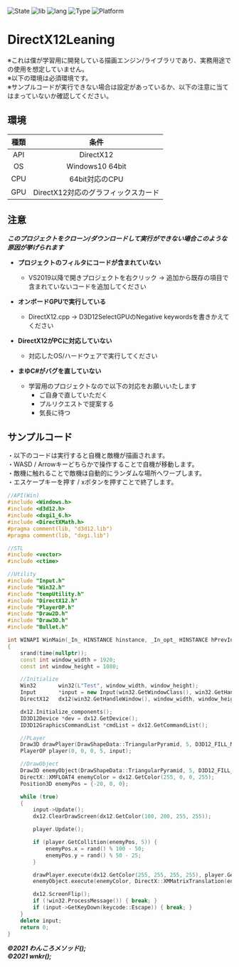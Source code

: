 ![State](https://img.shields.io/badge/State-In%20progress-brightgreen?style=flat-square)
![lib](https://img.shields.io/badge/Lib-DirectX12%2FDirectXTex-%236658A6?style=flat-square)
![lang](https://img.shields.io/badge/Language-C%2B%2B%2FHLSL-blue?style=flat-square)
![Type](https://img.shields.io/badge/Type-Desktop-blue?style=flat-square)
![Platform](https://img.shields.io/badge/Platform-Windows%20x64-blue?style=flat-square)
# DirectX12Leaning
※これは僕が学習用に開発している描画エンジン/ライブラリであり、実務用途での使用を想定していません。  
※以下の環境は必須環境です。  
※サンプルコードが実行できない場合は設定があっているか、以下の注意に当てはまっていないか確認してください。

## 環境
| 種類 | 条件 |
|:---:|:---:|
|API|DirectX12|
|OS|Windows10 64bit|
|CPU|64bit対応のCPU|
|GPU|DirectX12対応のグラフィックスカード|

## 注意
***このプロジェクトをクローン/ダウンロードして実行ができない場合このような原因が挙げられます***  

- **プロジェクトのフィルタにコードが含まれていない**  
    - VS2019以降で開きプロジェクトを右クリック -> 追加から既存の項目で含まれていないコードを追加してください    

- **オンボードGPUで実行している**  
    - DirectX12.cpp -> D3D12SelectGPUのNegative keywordsを書きかえてください   

- **DirectX12がPCに対応していない**  
    - 対応したOS/ハードウェアで実行してください  

- **まゆC#がバグを直していない**   
    - 学習用のプロジェクトなので以下の対応をお願いいたします  
        - ご自身で直していただく  
        - プルリクエストで提案する  
        - 気長に待つ  
## サンプルコード  
・以下のコードは実行すると自機と敵機が描画されます。  
・WASD / Arrowキーどちらかで操作することで自機が移動します。  
・敵機に触れることで敵機は自動的にランダムな場所へワープします。  
・エスケープキーを押す / xボタンを押すことで終了します。
```cpp
//API(Win)
#include <Windows.h>
#include <d3d12.h>
#include <dxgi1_6.h>
#include <DirectXMath.h>
#pragma comment(lib, "d3d12.lib")
#pragma comment(lib, "dxgi.lib")

//STL
#include <vector>
#include <ctime>

//Utility
#include "Input.h"
#include "Win32.h"
#include "tempUtility.h"
#include "DirectX12.h"
#include "PlayerOP.h"
#include "Draw2D.h"
#include "Draw3D.h"
#include "Bullet.h"

int WINAPI WinMain(_In_ HINSTANCE hinstance, _In_opt_ HINSTANCE hPrevInstance, _In_ LPSTR lpCmdLine, _In_ int nShowCmd) 
{
	srand(time(nullptr));
	const int window_width = 1920;
	const int window_height = 1080;

	//Initialize
	Win32		win32(L"Test", window_width, window_height);
	Input		*input = new Input(win32.GetWindowClass(), win32.GetHandleWindow());
	DirectX12	dx12(win32.GetHandleWindow(), window_width, window_height, SelectVSYNC::EnableVSYNC);

	dx12.Initialize_components();
	ID3D12Device *dev = dx12.GetDevice();
	ID3D12GraphicsCommandList *cmdList = dx12.GetCommandList();

	//PLayer
	Draw3D drawPlayer(DrawShapeData::TriangularPyramid, 5, D3D12_FILL_MODE_SOLID, dev, cmdList, window_width, window_height);
	PlayerOP player(0, 0, 0, 5, input);

	//DrawObject
	Draw3D enemyObject(DrawShapeData::TriangularPyramid, 5, D3D12_FILL_MODE_SOLID, dev, cmdList, window_width, window_height);
	DirectX::XMFLOAT4 enemyColor = dx12.GetColor(255, 0, 0, 255);
	Position3D enemyPos = {-20, 0, 0};

	while (true)
	{
		input->Update();
		dx12.ClearDrawScreen(dx12.GetColor(100, 200, 255, 255));

		player.Update();

		if (player.GetCollition(enemyPos, 5)) {
			enemyPos.x = rand() % 100 - 50;
			enemyPos.y = rand() % 50 - 25;
		}

		drawPlayer.execute(dx12.GetColor(255, 255, 255, 255), player.GetPlayerPositionMatrix());
		enemyObject.execute(enemyColor, DirectX::XMMatrixTranslation(enemyPos.x, enemyPos.y, enemyPos.z));

		dx12.ScreenFlip();
		if (!win32.ProcessMessage()) { break; }
		if (input->GetKeyDown(keycode::Escape)) { break; }
	}
	delete input;
	return 0;
}
```  
***©2021 わんころメソッド();  
©2021 wnkr();*** 
